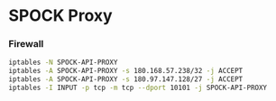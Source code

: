 # SPOCK Proxy

### Firewall
```bash
iptables -N SPOCK-API-PROXY
iptables -A SPOCK-API-PROXY -s 180.168.57.238/32 -j ACCEPT
iptables -A SPOCK-API-PROXY -s 180.97.147.128/27 -j ACCEPT
iptables -I INPUT -p tcp -m tcp --dport 10101 -j SPOCK-API-PROXY
```

